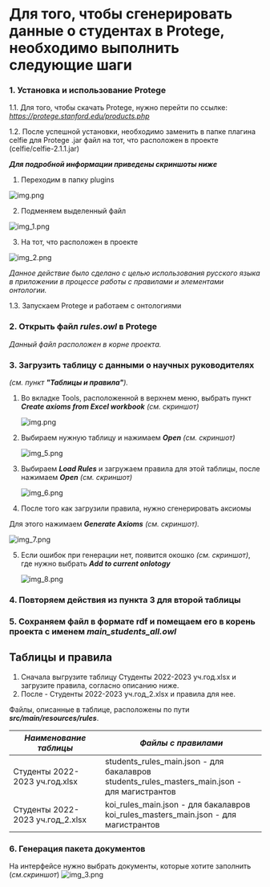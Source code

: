 # Для того, чтобы сгенерировать данные о студентах в Protege, необходимо выполнить следующие шаги
### 1. Установка и использование Protege
 1.1. Для того, чтобы скачать Protege, нужно перейти по ссылке: _https://protege.stanford.edu/products.php_
 
 1.2. После успешной установки, необходимо заменить в папке плагина celfie для Protege .jar файл на тот, что расположен в проекте (celfie/celfie-2.1.1.jar)


_**Для подробной информации приведены скриншоты ниже**_

1. Переходим в папку plugins

![img.png](img.png)

2. Подменяем выделенный файл

![img_1.png](img_1.png) 

3. На тот, что расположен в проекте

![img_2.png](img_2.png)

_Данное действие было сделано с целью использования русского языка в приложении в процессе работы с правилами и элементами онтологии._
 
1.3. Запускаем Protege и работаем с онтологиями

### 2. Открыть файл _rules.owl_ в Protege
_Данный файл расположен в корне проекта._
### 3. Загрузить таблицу с данными о научных руководителях 
_(см. пункт **"Таблицы и правила"**)._
1. Во вкладке Tools, расположенной в верхнем меню, выбрать пункт _**Create axioms from Excel workbook**_ _(см. скриншот)_

   ![img.png](src/main/resources/img.png)

2. Выбираем нужную таблицу и нажимаем _**Open**_ _(см. скриншот)_

   ![img_5.png](src/main/resources/img_5.png)

3. Выбираем _**Load Rules**_ и загружаем правила для этой таблицы, после нажимаем _**Open**_ _(см. скриншот)_
   
   ![img_6.png](src/main/resources/img_6.png)

4. После того как загрузили правила, нужно сгенерировать аксиомы 

Для этого нажимаем _**Generate Axioms**_ _(см. скриншот)._

   ![img_7.png](src/main/resources/img_7.png)

5. Если ошибок при генерации нет, появится окошко _(см. скриншот)_, где нужно выбрать _**Add to current onlotogy**_
   
   ![img_8.png](src/main/resources/img_8.png)

### 4. Повторяем действия из пункта 3 для второй таблицы
### 5. Сохраняем файл в формате rdf и помещаем его в корень проекта с именем _main_students_all.owl_


## Таблицы и правила

 1) Сначала выгрузите таблицу Студенты 2022-2023 уч.год.xlsx и загрузите правила, согласно описанию ниже.
 2) После - Студенты 2022-2023 уч.год_2.xlsx и правила для нее.


Файлы, описанные в таблице, расположены по пути _**src/main/resources/rules**_.

| _Наименование таблицы_           | _Файлы с правилами_                                                                                 |
|----------------------------------|-----------------------------------------------------------------------------------------------------|
| Студенты 2022-2023 уч.год.xlsx   | students_rules_main.json - для бакалавров <br/> students_rules_masters_main.json - для магистрантов             |
| Студенты 2022-2023 уч.год_2.xlsx | koi_rules_main.json - для бакалавров<br/> koi_rules_masters_main.json - для магистрантов|


### 6. Генерация пакета документов  
На интерфейсе нужно выбрать документы, которые хотите заполнить (_*см.скриншот*_)
![img_3.png](img_3.png)
   



 